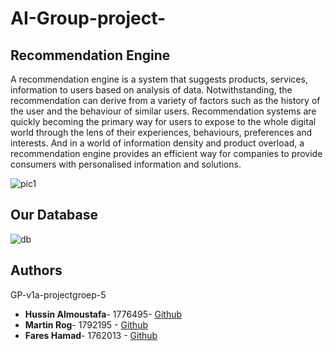 # AI-Group-project-
## Recommendation Engine 

A recommendation engine is a system that suggests products, services, information to users based on analysis of data. Notwithstanding, the recommendation can derive from a variety of factors such as the history of the user and the behaviour of similar users.
Recommendation systems are quickly becoming the primary way for users to expose to the whole digital world through the lens of their experiences, behaviours, preferences and interests. And in a world of information density and product overload, a recommendation engine provides an efficient way for companies to provide consumers with personalised information and solutions.

![pic1](https://user-images.githubusercontent.com/71430169/111980425-945b2d00-8b06-11eb-8c0d-6e36add7e51f.png)

## Our Database 

![db](https://user-images.githubusercontent.com/71430169/111980520-b359bf00-8b06-11eb-916c-81b43d73630d.PNG)

 

## Authors
GP-v1a-projectgroep-5

* **Hussin Almoustafa**- 1776495- [Github](https://github.com/hassoonsy2)
* **Martin Rog**- 1792195  - [Github](https://github.com/martinrog)
* **Fares Hamad**- 1762013 - [Github](https://github.com/Fareshamad)
